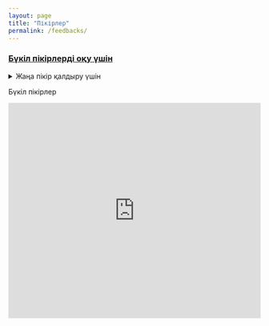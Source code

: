 ```yaml
---
layout: page
title: "Пікірлер"
permalink: /feedbacks/
---
```


<h3><a href = "https://script.google.com/macros/s/AKfycbwgjNJa_rUjo5RQXbP9VUtXNX7Xf3_wbzY9uMb8thQC6l09IGc8Ypv5chDz2Ai0Q0raNg/exec" target="_blank">Бүкіл пікірлерді оқу үшін</a></h3>
<p> </p>
<details>
  <summary>Жаңа пікір қалдыру үшін</summary>
  <iframe src="https://docs.google.com/forms/d/e/1FAIpQLSfDLxah6fmeC2qXnN47bSCWKHb1ovvCcKKYPpi8Gas_XSZQYw/viewform?embedded=true" 
        width="100%" 
        height="430" 
        frameborder="0" 
        marginheight="0" 
        marginwidth="0" 
        style="border: 0">
    Жүктелуде…
  </iframe>
</details>

<p>Бүкіл пікірлер</p>
<iframe src="https://script.google.com/macros/s/AKfycbzkcOB5AurCgEj2KiKKn50zCm754WdEweb4BOeilk7XU0puGi2rS7VNxuuFWrX292kMAw/exec" 
        width="100%" 
        height="430" 
        frameborder="0" 
        marginheight="0" 
        marginwidth="0" 
        style="border: 0">
    Жүктелуде…
  </iframe>
